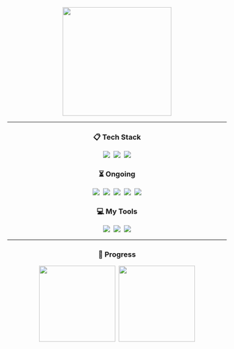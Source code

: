 <div align="center" style="font-size: 0;">
    <a href="https://github.com/decoyer">
        <img height=250 align="center" src="https://capsule-render.vercel.app/api?type=waving&animation=fadeIn&color=gradient&height=240&section=footer&fontColor=ffffe4&text=Decoy%20the%20World!!&stroke=000000&strokeWidth=2&fontSize=60&fontAlign=70&fontAlignY=70&desc=🦆&descSize=60&descAlign=80&descAlignY=20" />
    </a>
</div>

<hr>

<h3 align="center">📋 Tech Stack</h3>
<div align="center">
    <img src="https://img.shields.io/badge/java-%23ED8B00.svg?style=for-the-badge&logo=openjdk&logoColor=white" />&nbsp;
    <img src="https://img.shields.io/badge/python-3670A0?style=for-the-badge&logo=python&logoColor=ffdd54" />&nbsp;
    <img src="https://img.shields.io/badge/Solidity-%23363636.svg?style=for-the-badge&logo=solidity&logoColor=white" />
</div>

<h3 align="center">⏳ Ongoing</h3>
<div align="center">
    <img
        src="https://img.shields.io/badge/react-%2320232a.svg?style=for-the-badge&logo=react&logoColor=%2361DAFB" />&nbsp;
    <img
        src="https://img.shields.io/badge/spring-%236DB33F.svg?style=for-the-badge&logo=spring&logoColor=white" />&nbsp;
    <img
        src="https://img.shields.io/badge/docker-%230db7ed.svg?style=for-the-badge&logo=docker&logoColor=white" />&nbsp;
    <img src="https://img.shields.io/badge/rust-%23000000.svg?style=for-the-badge&logo=rust&logoColor=white" />&nbsp;
    <img src="https://img.shields.io/badge/go-%2300ADD8.svg?style=for-the-badge&logo=go&logoColor=white" />
</div>

<h3 align="center">💻 My Tools</h3>
<div align="center">
    <img
        src="https://img.shields.io/badge/github-%23121011.svg?style=for-the-badge&logo=github&logoColor=white" />&nbsp;
    <img src="https://img.shields.io/badge/git-%23F05033.svg?style=for-the-badge&logo=git&logoColor=white" />&nbsp;
    <img src="https://img.shields.io/badge/Notion-%23000000.svg?style=for-the-badge&logo=notion&logoColor=white" />
</div>

<hr>

<h3 align="center">🏃 Progress</h3>
<div align="center">
    <a href="https://solved.ac/profile/decoyer">
        <img height="175" src="http://mazassumnida.wtf/api/v2/generate_badge?boj=decoyer" /></a>&nbsp;
    <!--
      <a href="https://solved.ac/profile/decoyer">
      <img height="175" src="http://mazandi.herokuapp.com/api?handle=decoyer&theme=dark"/></a>&nbsp;
      -->
    <a href="https://leetcode.com/u/decoyer">
        <img height="175"
            src="https://leetcard.jacoblin.cool/decoyer?theme=nord&font=Roboto&border=0&radius=20&animation=true" />
    </a>
</div>
